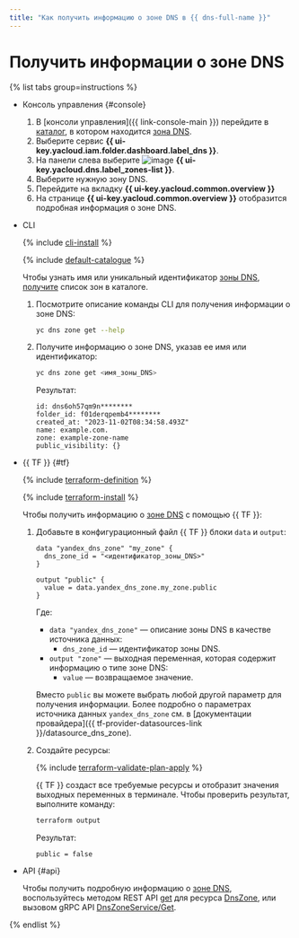 ```yaml
---
title: "Как получить информацию о зоне DNS в {{ dns-full-name }}"
---
```


# Получить информации о зоне DNS

{% list tabs group=instructions %}

- Консоль управления {#console}

  1. В [консоли управления]({{ link-console-main }}) перейдите в [каталог](../../resource-manager/concepts/resources-hierarchy.md#folder), в котором находится [зона DNS](../concepts/dns-zone.md).
  1. Выберите сервис **{{ ui-key.yacloud.iam.folder.dashboard.label_dns }}**.
  1. На панели слева выберите ![image](../../_assets/console-icons/compass.svg) **{{ ui-key.yacloud.dns.label_zones-list }}**.
  1. Выберите нужную зону DNS.
  1. Перейдите на вкладку **{{ ui-key.yacloud.common.overview }}**
  1. На странице **{{ ui-key.yacloud.common.overview }}** отобразится подробная информация о зоне DNS.

- CLI

  {% include [cli-install](../../_includes/cli-install.md) %}

  {% include [default-catalogue](../../_includes/default-catalogue.md) %}

  Чтобы узнать имя или уникальный идентификатор [зоны DNS](../concepts/dns-zone.md), [получите](zone-list.md) список зон в каталоге.

  1. Посмотрите описание команды CLI для получения информации о зоне DNS:

      ```bash
      yc dns zone get --help
      ```

  1. Получите информацию о зоне DNS, указав ее имя или идентификатор:

      ```bash
      yc dns zone get <имя_зоны_DNS>
      ```

      Результат:

      ```text
      id: dns6oh57qm9n********
      folder_id: f01derqpemb4********
      created_at: "2023-11-02T08:34:58.493Z"
      name: example.com.
      zone: example-zone-name
      public_visibility: {}
      ```

- {{ TF }} {#tf}

  {% include [terraform-definition](../../_tutorials/_tutorials_includes/terraform-definition.md) %}

  {% include [terraform-install](../../_includes/terraform-install.md) %}

  Чтобы получить информацию о [зоне DNS](../concepts/dns-zone.md) с помощью {{ TF }}:
  1. Добавьте в конфигурационный файл {{ TF }} блоки `data` и `output`:

     ```hcl
     data "yandex_dns_zone" "my_zone" {
       dns_zone_id = "<идентификатор_зоны_DNS>"
     }

     output "public" {
       value = data.yandex_dns_zone.my_zone.public
     }
     ```

     Где:
     * `data "yandex_dns_zone"` — описание зоны DNS в качестве источника данных:
       * `dns_zone_id` — идентификатор зоны DNS.
     * `output "zone"` — выходная переменная, которая содержит информацию о типе зоне DNS:
       * `value` — возвращаемое значение.

     Вместо `public` вы можете выбрать любой другой параметр для получения информации. Более подробно о параметрах источника данных `yandex_dns_zone` см. в [документации провайдера]({{ tf-provider-datasources-link }}/datasource_dns_zone).
  1. Создайте ресурсы:

     {% include [terraform-validate-plan-apply](../../_tutorials/_tutorials_includes/terraform-validate-plan-apply.md) %}

     {{ TF }} создаст все требуемые ресурсы и отобразит значения выходных переменных в терминале. Чтобы проверить результат, выполните команду:

     ```bash
     terraform output
     ```

     Результат:

     ```text
     public = false
     ```

- API {#api}

  Чтобы получить подробную информацию о [зоне DNS](../concepts/dns-zone.md), воспользуйтесь методом REST API [get](../api-ref/DnsZone/get.md) для ресурса [DnsZone](../api-ref/DnsZone/index.md), или вызовом gRPC API [DnsZoneService/Get](../api-ref/grpc/dns_zone_service.md#Get).

{% endlist %}
